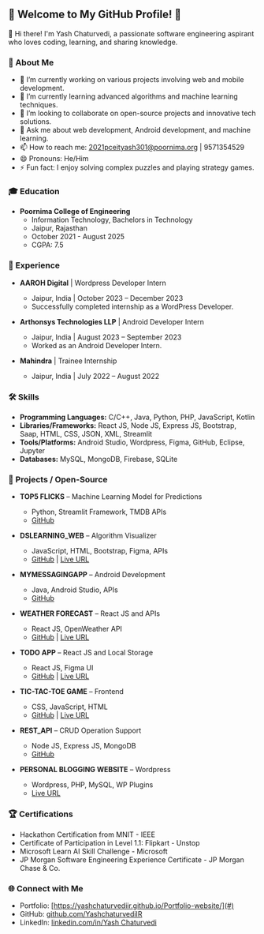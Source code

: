 
## 🌟 Welcome to My GitHub Profile! 🌟

👋 Hi there! I'm Yash Chaturvedi, a passionate software engineering aspirant who loves coding, learning, and sharing knowledge.

### 🚀 About Me

- 🔭 I’m currently working on various projects involving web and mobile development.
- 🌱 I’m currently learning advanced algorithms and machine learning techniques.
- 👯 I’m looking to collaborate on open-source projects and innovative tech solutions.
- 💬 Ask me about web development, Android development, and machine learning.
- 📫 How to reach me: 2021pceityash301@poornima.org | 9571354529
- 😄 Pronouns: He/Him
- ⚡ Fun fact: I enjoy solving complex puzzles and playing strategy games.

### 🎓 Education

- **Poornima College of Engineering**
  - Information Technology, Bachelors in Technology
  - Jaipur, Rajasthan
  - October 2021 - August 2025
  - CGPA: 7.5

### 💼 Experience

- **AAROH Digital** | Wordpress Developer Intern
  - Jaipur, India | October 2023 – December 2023
  - Successfully completed internship as a WordPress Developer.
  
- **Arthonsys Technologies LLP** | Android Developer Intern
  - Jaipur, India | August 2023 – September 2023
  - Worked as an Android Developer Intern.
  
- **Mahindra** | Trainee Internship
  - Jaipur, India | July 2022 – August 2022

### 🛠️ Skills

- **Programming Languages:** C/C++, Java, Python, PHP, JavaScript, Kotlin
- **Libraries/Frameworks:** React JS, Node JS, Express JS, Bootstrap, Saap, HTML, CSS, JSON, XML, Streamlit
- **Tools/Platforms:** Android Studio, Wordpress, Figma, GitHub, Eclipse, Jupyter
- **Databases:** MySQL, MongoDB, Firebase, SQLite

### 📌 Projects / Open-Source

- **TOP5 FLICKS** – Machine Learning Model for Predictions
  - Python, Streamlit Framework, TMDB APIs
  - [GitHub](https://github.com/yourusername/top5-flicks)
  
- **DSLEARNING_WEB** – Algorithm Visualizer
  - JavaScript, HTML, Bootstrap, Figma, APIs
  - [GitHub](https://github.com/yourusername/dslearning_web) | [Live URL](#)
  
- **MYMESSAGINGAPP** – Android Development
  - Java, Android Studio, APIs
  - [GitHub](https://github.com/yourusername/mymessagingapp)
  
- **WEATHER FORECAST** – React JS and APIs
  - React JS, OpenWeather API
  - [GitHub](https://github.com/yourusername/weather-forecast) | [Live URL](#)
  
- **TODO APP** – React JS and Local Storage
  - React JS, Figma UI
  - [GitHub](https://github.com/yourusername/todo-app) | [Live URL](#)
  
- **TIC-TAC-TOE GAME** – Frontend
  - CSS, JavaScript, HTML
  - [GitHub](https://github.com/yourusername/tic-tac-toe-game) | [Live URL](#)
  
- **REST_API** – CRUD Operation Support
  - Node JS, Express JS, MongoDB
  - [GitHub](https://github.com/yourusername/rest_api)
  
- **PERSONAL BLOGGING WEBSITE** – Wordpress
  - Wordpress, PHP, MySQL, WP Plugins
  - [Live URL](#)

### 🏆 Certifications

- Hackathon Certification from MNIT - IEEE
- Certificate of Participation in Level 1.1: Flipkart - Unstop
- Microsoft Learn AI Skill Challenge - Microsoft
- JP Morgan Software Engineering Experience Certificate - JP Morgan Chase & Co.

### 🌐 Connect with Me

- Portfolio: [https://yashchaturvediir.github.io/Portfolio-website/](#)
- GitHub: [github.com/YashchaturvediIR](https://github.com/YashchaturvediIR)
- LinkedIn: [linkedin.com/in/Yash Chaturvedi](https://www.linkedin.com/in/yashchaturvedi624)

